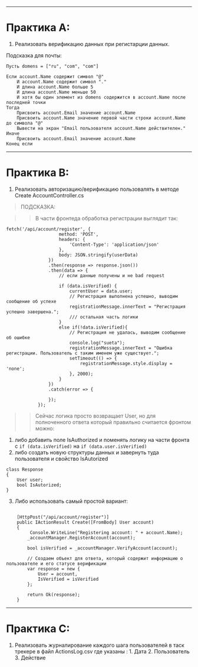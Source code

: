 

---
# Практика А:

1. Реализовать верификацию данных при регистарции данных.

Подсказка для почты: 

``` 
Пусть domens = ["ru", "com", "com"]

Если account.Name содержит символ "@" 
    И account.Name содержит символ "."
    И длина account.Name больше 5
    И длина account.Name меньше 50
    И хотя бы один элемент из domens содержится в account.Name после последней точки
Тогда
    Присвоить account.Email значение account.Name
    Присвоить account.Name значение первой части строки account.Name до символа "@"
    Вывести на экран "Email пользователя account.Name действителен."
Иначе
    Присвоить account.Email значение account.Name
Конец если
```

--- 
# Практика B: 
1. Реализовать авторизацию/верификацию пользовалять в методе Create AccountController.cs 
> ПОДСКАЗКА:

>> В части фронтеда обработка регистрации выглядит так:

```
fetch('/api/account/register', {
                    method: 'POST',
                    headers: {
                        'Content-Type': 'application/json'
                    },
                    body: JSON.stringify(userData)
                })
                .then(response => response.json())
                .then(data => {
                    // если данные получены и не bad request
                    
                    if (data.isVerified) {
                        currentUser = data.user;
                        // Регистрация выполнена успешно, выводим сообщение об успехе
                        registrationMessage.innerText = "Регистрация успешно завершена.";
                        /// остальная часть логики
                    } 
                    else if(!data.isVerified){
                        // Регистрация не удалась, выводим сообщение об ошибке  
                        console.log("sueta");
                        registrationMessage.innerText = "Ошибка регистрации. Пользователь с таким именем уже существует."; 
                        setTimeout(() => {
                            registrationMessage.style.display = 'none';
                        }, 2000); 
                    }
                })
                .catch(error => { 
                    
                });
            });
```

>> Сейчас логика просто возвращает User, но для полноченного ответа который правильно считается фронтом можно: 
1. либо добавить поле IsAuthorized и поменять логику на части фронта  с ```if (data.isVerified)``` на ```if (data.user.isVerified)```
2. либо создать новую структуры данных и завернуть туда пользователя и свойство IsAutorized

``` 
class Response
{
    User user;
    bool IsAutorized;
}
```

3. Либо использовать самый простой вариант: 

```

    [HttpPost("/api/account/register")]
    public IActionResult Create([FromBody] User account)
    {
         Console.WriteLine("Registering account: " + account.Name); 
        _accountManager.RegisterAccount(account);

        bool isVerified = _accountManager.VerifyAccount(account);
        
        // Создаем объект для ответа, который содержит информацию о пользователе и его статусе верификации
        var response = new {
            User = account,
            IsVerified = isVerified
        };

        return Ok(response);
    }
```

--- 
# Практика C:

1. Реализовать журналирование каждого шага пользователей в таск трекере в файл ActionsLog.csv
где указаны : 1. Дата 2. Пользователь 3. Действие

